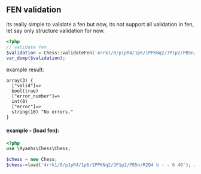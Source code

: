 ## FEN validation

its really simple to validate a fen
but now, its not support all validation in fen, 
let say only structure validation for now.

```php
<?php 
// validate fen
$validation = Chess::validateFen('4rrk1/8/p1pR4/1p6/1PPKNq2/3P1p2/PB5n/R2Q4 b - - 6 40');
var_dump($validation);
```

example result:
```
array(3) {
  ["valid"]=>
  bool(true)
  ["error_number"]=>
  int(0)
  ["error"]=>
  string(10) "No errors."
}
```



#### example - (load fen):
```php
<?php
use \Ryanhs\Chess\Chess;

$chess = new Chess;
$chess->load('4rrk1/8/p1pR4/1p6/1PPKNq2/3P1p2/PB5n/R2Q4 b - - 6 40'); // this return true | false
```
